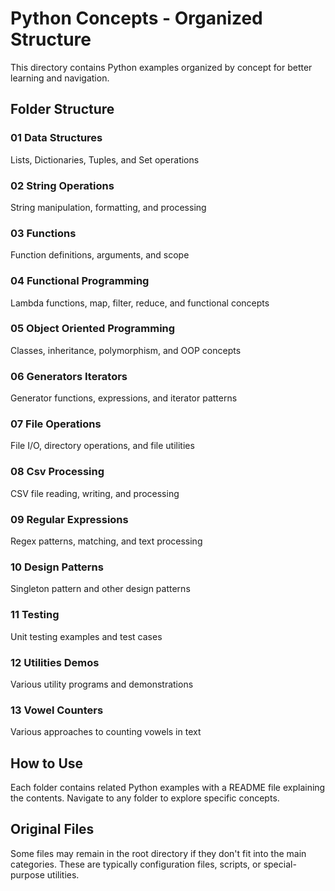 # Python Concepts - Organized Structure

This directory contains Python examples organized by concept for better learning and navigation.

## Folder Structure

### 01 Data Structures
Lists, Dictionaries, Tuples, and Set operations

### 02 String Operations
String manipulation, formatting, and processing

### 03 Functions
Function definitions, arguments, and scope

### 04 Functional Programming
Lambda functions, map, filter, reduce, and functional concepts

### 05 Object Oriented Programming
Classes, inheritance, polymorphism, and OOP concepts

### 06 Generators Iterators
Generator functions, expressions, and iterator patterns

### 07 File Operations
File I/O, directory operations, and file utilities

### 08 Csv Processing
CSV file reading, writing, and processing

### 09 Regular Expressions
Regex patterns, matching, and text processing

### 10 Design Patterns
Singleton pattern and other design patterns

### 11 Testing
Unit testing examples and test cases

### 12 Utilities Demos
Various utility programs and demonstrations

### 13 Vowel Counters
Various approaches to counting vowels in text

## How to Use

Each folder contains related Python examples with a README file explaining the contents.
Navigate to any folder to explore specific concepts.

## Original Files

Some files may remain in the root directory if they don't fit into the main categories.
These are typically configuration files, scripts, or special-purpose utilities.
